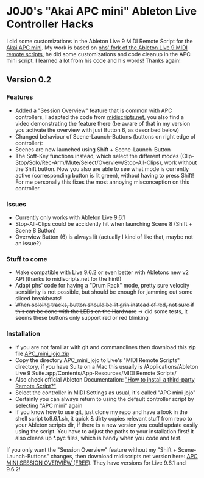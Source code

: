 # J0J0's "Akai APC mini" Ableton Live Controller Hacks

I did some customizations in the Ableton Live 9 MIDI Remote Script for the [Akai APC mini](http://www.akaipro.com/product/apc-mini).
My work is based on [phs' fork of the Ableton Live 9 MIDI remote scripts](https://github.com/phs/ableton-live9-remote-scripts), he did some customizations and code cleanup in the APC mini script. I learned a lot from his code and his words! Thanks again! 

## Version 0.2

### Features
 * Added a "Session Overview" feature that is common with APC controllers, I adapted the code from [midiscripts.net](http://midiscripts.net/apc-mini-session-overview-midi-script-for-ableton-live-free/), you also find a video demonstrating the feature there (be aware of that in my version you activate the overview with just Button 6, as described below) 
 * Changed behaviour of Scene-Launch-Buttons (buttons on right edge of controller):
  * Scenes are now launched using Shift + Scene-Launch-Button
  * The Soft-Key functions instead, which select the different modes (Clip-Stop/Solo/Rec-Arm/Mute/Select/Overview/Stop-All-Clips), work without the Shift button. Now you also are able to see what mode is currently active (corresponding button is lit green), without having to press Shift! For me personally this fixes the most annoying misconception on this controller.

### Issues
 * Currently only works with Ableton Live 9.6.1
 * Stop-All-Clips could be accidently hit when launching Scene 8 (Shift + Scene 8 Button) 
 * Overwiew Button (6) is always lit (actually I kind of like that, maybe not an issue?)

### Stuff to come
 * Make compatible with Live 9.6.2 or even better with Abletons new v2 API (thanks to midiscripts.net for the hint!)
 * Adapt phs' code for having a "Drum Rack" mode, pretty sure velocity sensitivity is not possible, but should be enough for jamming out some sliced breakbeats!
 * ~~When soloing tracks, button should be lit grin instead of red, not sure if this can be done with the LEDs on the Hardware~~ -> did some tests, it seems these buttons only support red or red blinking

### Installation
 * If you are not familiar with git and commandlines then download this zip file [APC_mini_jojo.zip](APC_mini_jojo.zip)
  * Copy the directory APC_mini_jojo to Live's "MIDI Remote Scripts" directory, if you have Suite on a Mac this usually is /Applications/Ableton Live 9 Suite.app/Contents/App-Resources/MIDI Remote Scripts/
  * Also check official Ableton Documentation: ["How to install a third-party Remote Script?"](https://help.ableton.com/hc/en-us/articles/209072009) 
  * Select the controller in MIDI Settings as usual, it's called "APC mini jojo"
  * Certainly you can always return to using the default controller script by selecting "APC mini" again
 * If you know how to use git, just clone my repo and have a look in the shell script to9.6.1.sh, it quick & dirty copies relevant stuff from repo to your Ableton scripts dir, if there is a new version you could update easily using the script. You have to adjust the paths to your installation first! It also cleans up \*.pyc files, which is handy when you code and test.

If you only want the "Session Overview" feature without my "Shift + Scene-Launch-Buttons" changes, then download midiscripts.net version here: [APC MINI SESSION OVERVIEW (FREE)](http://midiscripts.net/apc-mini-session-overview-midi-script-for-ableton-live-free/).
They have versions for Live 9.6.1 and 9.6.2!
